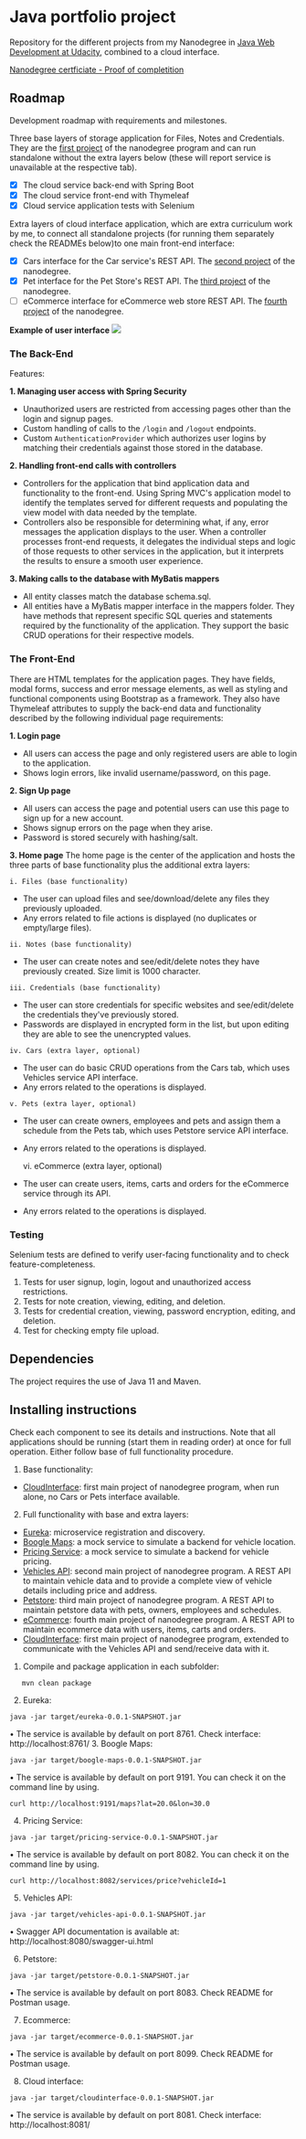 # Java portfolio project

Repository for the different projects from my Nanodegree in [Java Web Development at Udacity](https://www.udacity.com/course/java-developer-nanodegree--nd035), combined to a cloud interface.

[Nanodegree certficiate - Proof of completition](https://graduation.udacity.com/confirm/QDDKHJF9)

## Roadmap
Development roadmap with requirements and milestones.

Three base layers of storage application for Files, Notes and Credentials. They are the [first project](cloudinterface/README.md) of the nanodegree program and can run standalone without the extra layers below (these will report service is unavailable at the respective tab).

- [x] The cloud service back-end with Spring Boot
- [x] The cloud service front-end with Thymeleaf
- [x] Cloud service application tests with Selenium

Extra layers of cloud interface application, which are extra curriculum work by me, to connect all standalone projects (for running them separately check the READMEs below)to one main front-end interface:

- [x] Cars interface for the Car service's REST API. The [second project](vehicles-api/README.md) of the nanodegree.
- [x] Pet interface for the Pet Store's REST API. The [third project](petstore/README.md) of the nanodegree.
- [ ] eCommerce interface for eCommerce web store REST API. The [fourth project](ecommerce/README.md) of the nanodegree.

**Example of user interface**
![](./front-end-example.png)

### The Back-End
Features:

**1. Managing user access with Spring Security**
- Unauthorized users are restricted from accessing pages other than the login and signup pages.
- Custom handling of calls to the `/login` and `/logout` endpoints.
- Custom `AuthenticationProvider` which authorizes user logins by matching their credentials against those stored in the database.

**2. Handling front-end calls with controllers**
- Controllers for the application that bind application data and functionality to the front-end. Using Spring MVC's application model to identify the templates served for different requests and populating the view model with data needed by the template.
- Controllers also be responsible for determining what, if any, error messages the application displays to the user. When a controller processes front-end requests, it delegates the individual steps and logic of those requests to other services in the application, but it interprets the results to ensure a smooth user experience.

**3. Making calls to the database with MyBatis mappers**
- All entity classes match the database schema.sql.
- All entities have a MyBatis mapper interface in the mappers folder. They have methods that represent specific SQL queries and statements required by the functionality of the application. They support the basic CRUD operations for their respective models.


### The Front-End
There are HTML templates for the application pages. They have fields, modal forms, success and error message elements, as well as styling and functional components using Bootstrap as a framework. They also have Thymeleaf attributes to supply the back-end data and functionality described by the following individual page requirements:

**1. Login page**
- All users can access the page and only registered users are able to login to the application.
- Shows login errors, like invalid username/password, on this page.


**2. Sign Up page**
- All users can access the page and potential users can use this page to sign up for a new account.
- Shows signup errors on the page when they arise.
- Password is stored securely with hashing/salt.


**3. Home page**
   The home page is the center of the application and hosts the three parts of base functionality plus the additional extra layers:  

    i. Files (base functionality)
   - The user can upload files and see/download/delete any files they previously uploaded.
   - Any errors related to file actions is displayed (no duplicates or empty/large files).
   
    ii. Notes (base functionality)
   - The user can create notes and see/edit/delete notes they have previously created. Size limit is 1000 character.

    iii. Credentials (base functionality)
   - The user can store credentials for specific websites and see/edit/delete the credentials they've previously stored.
   - Passwords are displayed in encrypted form in the list, but upon editing they are able to see the unencrypted values.

    iv. Cars (extra layer, optional)
   - The user can do basic CRUD operations from the Cars tab, which uses Vehicles service API interface.
   - Any errors related to the operations is displayed.

    v. Pets (extra layer, optional)

- The user can create owners, employees and pets and assign them a schedule from the Pets tab, which uses Petstore service API interface.
- Any errors related to the operations is displayed.

    vi. eCommerce (extra layer, optional)
- The user can create users, items, carts and orders for the eCommerce service through its API.
- Any errors related to the operations is displayed.

  
### Testing
Selenium tests are defined to verify user-facing functionality and to check feature-completeness.

1. Tests for user signup, login, logout and unauthorized access restrictions.
2. Tests for note creation, viewing, editing, and deletion.
3. Tests for credential creation, viewing, password encryption, editing, and deletion.
4. Test for checking empty file upload.

## Dependencies

The project requires the use of Java 11 and Maven.

## Installing instructions

Check each component to see its details and instructions. Note that all applications
should be running (start them in reading order) at once for full operation. Either follow base of full functionality procedure.

1. Base functionality:
- [CloudInterface](cloudinterface/README.md): first main project of nanodegree program, when run alone, no Cars or Pets interface available.

2. Full functionality with base and extra layers:
- [Eureka](eureka/README.md): microservice registration and discovery.
- [Boogle Maps](boogle-maps/README.md): a mock service to simulate a backend for vehicle location.
- [Pricing Service](pricing-service/README.md): a mock service to simulate a backend for vehicle pricing.
- [Vehicles API](vehicles-api/README.md): second main project of nanodegree program. A REST API to maintain vehicle data and to provide a complete
  view of vehicle details including price and address.
- [Petstore](petstore/README.md): third main project of nanodegree program. A REST API to maintain petstore data with pets, owners, employees and schedules.
- [eCommerce](ecommerce/README.md): fourth main project of nanodegree program. A REST API to maintain ecommerce data with users, items, carts and orders.
- [CloudInterface](cloudinterface/README.md): first main project of nanodegree program, extended to communicate with the Vehicles API and send/receive data with it.

1. Compile and package application in each subfolder:
```
   mvn clean package
```
2. Eureka:
```
java -jar target/eureka-0.0.1-SNAPSHOT.jar
```
•	The service is available by default on port 8761. Check interface: http://localhost:8761/
3. Boogle Maps:
```
java -jar target/boogle-maps-0.0.1-SNAPSHOT.jar
```
•	The service is available by default on port 9191. You can check it on the command line by using.
```
curl http://localhost:9191/maps?lat=20.0&lon=30.0
```
4. Pricing Service:
```
java -jar target/pricing-service-0.0.1-SNAPSHOT.jar
```
•	The service is available by default on port 8082. You can check it on the command line by using.
```
curl http://localhost:8082/services/price?vehicleId=1
```
5. Vehicles API:
```
java -jar target/vehicles-api-0.0.1-SNAPSHOT.jar
```
•	Swagger API documentation is available at: http://localhost:8080/swagger-ui.html

6. Petstore:
```
java -jar target/petstore-0.0.1-SNAPSHOT.jar
```
•	The service is available by default on port 8083. Check README for Postman usage.

7. Ecommerce:
```
java -jar target/ecommerce-0.0.1-SNAPSHOT.jar
```
•	The service is available by default on port 8099. Check README for Postman usage.

8. Cloud interface:
```
java -jar target/cloudinterface-0.0.1-SNAPSHOT.jar
```
•	The service is available by default on port 8081. Check interface: http://localhost:8081/


